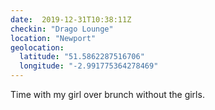 ```yaml
---
date:  2019-12-31T10:38:11Z
checkin: "Drago Lounge"
location: "Newport"
geolocation: 
  latitude: "51.5862287516706"
  longitude: "-2.991775364278469"
---
```

Time with my girl over brunch without the girls. 

